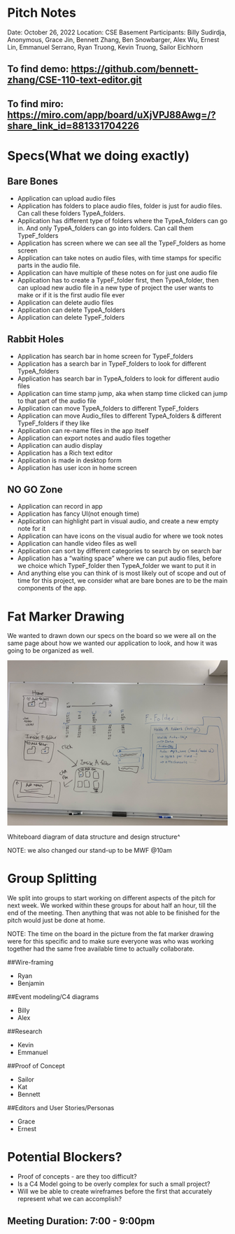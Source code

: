 # Pitch Notes

Date: October 26, 2022
Location: CSE Basement
Participants: Billy Sudirdja, Anonymous, Grace Jin, Bennett Zhang, Ben Snowbarger, Alex Wu, Ernest Lin, Emmanuel Serrano, Ryan Truong, Kevin Truong, Sailor Eichhorn

## To find demo: https://github.com/bennett-zhang/CSE-110-text-editor.git

## To find miro: https://miro.com/app/board/uXjVPJ88Awg=/?share_link_id=881331704226

# Specs(What we doing exactly)

## Bare Bones

- Application can upload audio files
- Application has folders to place audio files, folder is just for audio files. Can call these folders TypeA_folders.
- Application has different type of folders where the TypeA_folders can go in. And only TypeA_folders can go into folders. Can call them TypeF_folders
- Application has screen where we can see all the TypeF_folders as home screen
- Application can take notes on audio files, with time stamps for specific parts in the audio file.
- Application can have multiple of these notes on for just one audio file
- Application has to create a TypeF_folder first, then TypeA_folder, then can upload new audio file in a new type of project the user wants to make or if it is the first audio file ever
- Application can delete audio files
- Application can delete TypeA_folders
- Application can delete TypeF_folders

## Rabbit Holes

- Application has search bar in home screen for TypeF_folders
- Application has a search bar in TypeF_folders to look for different TypeA_folders
- Application has search bar in TypeA_folders to look for different audio files
- Application can time stamp jump, aka when stamp time clicked can jump to that part of the audio file
- Application can move TypeA_folders to different TypeF_folders
- Application can move Audio_files to different TypeA_folders & different TypeF_folders if they like
- Application can re-name files in the app itself
- Application can export notes and audio files together
- Application can audio display
- Application has a Rich text editor
- Application is made in desktop form
- Application has user icon in home screen

## NO GO Zone

- Application can record in app
- Application has fancy UI(not enough time)
- Application can highlight part in visual audio, and create a new empty note for it
- Application can have icons on the visual audio for where we took notes
- Application can handle video files as well
- Application can sort by different categories to search by on search bar
- Application has a “waiting space” where we can put audio files, before we choice which TypeF_folder then TypeA_folder we want to put it in
- And anything else you can think of is most likely out of scope and out of time for this project, we consider what are bare bones are to be the main components of the app.

# Fat Marker Drawing

We wanted to drawn down our specs on the board so we were all on the same page about how we wanted our application to look, and how it was going to be organized as well. 

![Whiteboard diagram of data structure and design structure^](pitch_notes_imgs/whiteboard_plan.jpeg)

Whiteboard diagram of data structure and design structure^

NOTE: we also changed our stand-up to be MWF @10am

# Group Splitting

We split into groups to start working on different aspects of the pitch for next week. We worked within these groups for about half an hour, till the end of the meeting. Then anything that was not able to be finished for the pitch would just be done at home.

NOTE: The time on the board in the picture from the fat marker drawing were for this specific and to make sure everyone was who was working together had the same free available time to actually collaborate.

##Wire-framing

- Ryan
- Benjamin

##Event modeling/C4 diagrams

- Billy
- Alex

##Research

- Kevin
- Emmanuel

##Proof of Concept

- Sailor
- Kat
- Bennett

##Editors and User Stories/Personas

- Grace
- Ernest

# Potential Blockers?

- Proof of concepts - are they too difficult?
- Is a C4 Model going to be overly complex for such a small project?
- Will we be able to create wireframes before the first that accurately represent what we can accomplish?

## Meeting Duration: 7:00 - 9:00pm
